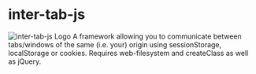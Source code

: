 inter-tab-js
============
![inter-tab-js Logo](http://www.morpol.de/sites/default/files/styles/thumbnail/public/projects/inter-tab-js-2.png)
A framework allowing you to communicate between tabs/windows of the same (i.e. your) origin using sessionStorage, localStorage or cookies. Requires web-filesystem and createClass as well as jQuery.